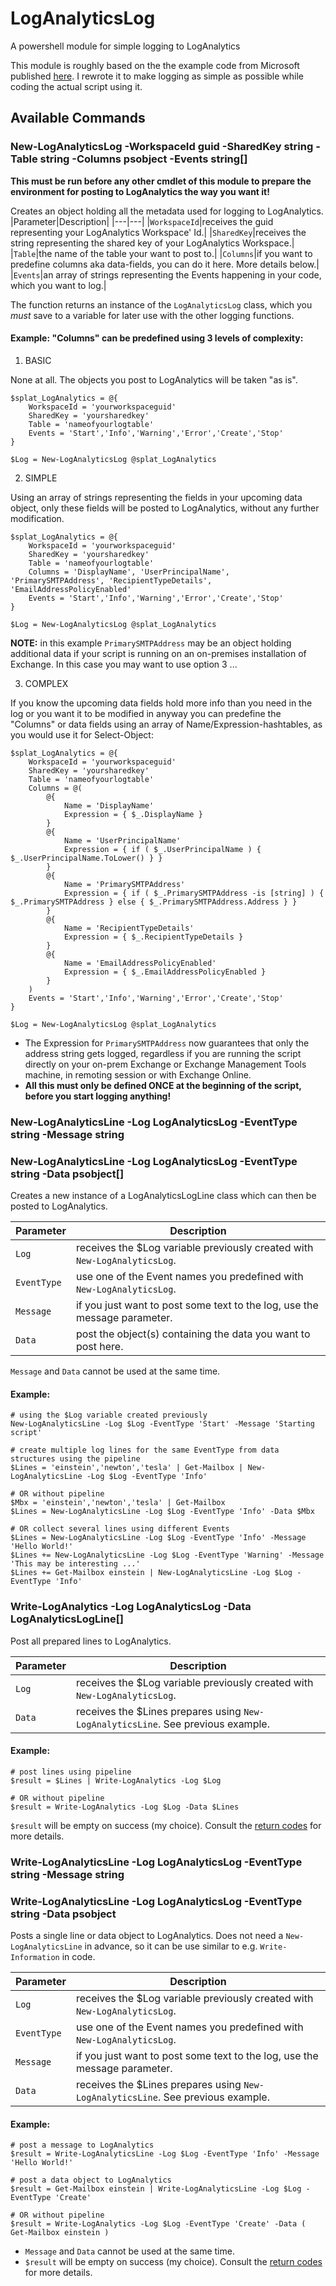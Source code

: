 # LogAnalyticsLog
A powershell module for simple logging to LogAnalytics

This module is roughly based on the the example code from Microsoft published [here](https://learn.microsoft.com/en-us/azure/azure-monitor/logs/data-collector-api?tabs=powershell#sample-requests). I rewrote it to make logging as simple as possible while coding the actual script using it.

## Available Commands

### New-LogAnalyticsLog -WorkspaceId guid -SharedKey string -Table string -Columns psobject -Events string[]

**This must be run before any other cmdlet of this module to prepare the environment for posting to LogAnalytics the way you want it!**

Creates an object holding all the metadata used for logging to LogAnalytics.
|Parameter|Description|
|---|---|
|`WorkspaceId`|receives the guid representing your LogAnalytics Workspace' Id.|
|`SharedKey`|receives the string representing the shared key of your LogAnalytics Workspace.|
|`Table`|the name of the table your want to post to.|
|`Columns`|if you want to predefine columns aka data-fields, you can do it here. More details below.|
|`Events`|an array of strings representing the Events happening in your code, which you want to log.|

The function returns an instance of the `LogAnalyticsLog` class, which you _must_ save to a variable for later use with the other logging functions.

#### Example: "Columns" can be predefined using 3 levels of complexity:

1. BASIC

None at all. The objects you post to LogAnalytics will be taken "as is".

    $splat_LogAnalytics = @{
        WorkspaceId = 'yourworkspaceguid'
        SharedKey = 'yoursharedkey'
        Table = 'nameofyourlogtable'
        Events = 'Start','Info','Warning','Error','Create','Stop'
    }

    $Log = New-LogAnalyticsLog @splat_LogAnalytics 

2. SIMPLE

Using an array of strings representing the fields in your upcoming data object, only these fields will be posted to LogAnalytics, without any further modification.
 
    $splat_LogAnalytics = @{
        WorkspaceId = 'yourworkspaceguid'
        SharedKey = 'yoursharedkey'
        Table = 'nameofyourlogtable'
        Columns = 'DisplayName', 'UserPrincipalName', 'PrimarySMTPAddress', 'RecipientTypeDetails', 'EmailAddressPolicyEnabled'
        Events = 'Start','Info','Warning','Error','Create','Stop'
    }

    $Log = New-LogAnalyticsLog @splat_LogAnalytics 

**NOTE:** in this example `PrimarySMTPAddress` may be an object holding additional data if your script is running on an on-premises installation of Exchange. In this case you may want to use option 3 ...

3. COMPLEX

If you know the upcoming data fields hold more info than you need in the log or you want it to be modified in anyway you can predefine the "Columns" or data fields using an array of Name/Expression-hashtables, as you would use it for Select-Object:

    $splat_LogAnalytics = @{
        WorkspaceId = 'yourworkspaceguid'
        SharedKey = 'yoursharedkey'
        Table = 'nameofyourlogtable'
        Columns = @(
            @{
                Name = 'DisplayName'
                Expression = { $_.DisplayName }
            }
            @{
                Name = 'UserPrincipalName'
                Expression = { if ( $_.UserPrincipalName ) { $_.UserPrincipalName.ToLower() } }
            }
            @{
                Name = 'PrimarySMTPAddress'
                Expression = { if ( $_.PrimarySMTPAddress -is [string] ) { $_.PrimarySMTPAddress } else { $_.PrimarySMTPAddress.Address } }
            }
            @{
                Name = 'RecipientTypeDetails'
                Expression = { $_.RecipientTypeDetails }
            }
            @{
                Name = 'EmailAddressPolicyEnabled'
                Expression = { $_.EmailAddressPolicyEnabled }
            }
        )
        Events = 'Start','Info','Warning','Error','Create','Stop'
    }

    $Log = New-LogAnalyticsLog @splat_LogAnalytics

* The Expression for `PrimarySMTPAddress` now guarantees that only the address string gets logged, regardless if you are running the script directly on your on-prem Exchange or Exchange Management Tools machine, in remoting session or with Exchange Online.
* **All this must only be defined ONCE at the beginning of the script, before you start logging anything!**

### New-LogAnalyticsLine -Log LogAnalyticsLog -EventType string -Message string
### New-LogAnalyticsLine -Log LogAnalyticsLog -EventType string -Data psobject[]

Creates a new instance of a LogAnalyticsLogLine class which can then be posted to LogAnalytics.

|Parameter|Description|
|---|---|
|`Log`|receives the $Log variable previously created with `New-LogAnalyticsLog`.|
|`EventType`|use one of the Event names you predefined with `New-LogAnalyticsLog`.|
|`Message`|if you just want to post some text to the log, use the message parameter.|
|`Data`|post the object(s) containing the data you want to post here.|

`Message` and `Data` cannot be used at the same time.

#### Example:

    # using the $Log variable created previously
    New-LogAnalyticsLine -Log $Log -EventType 'Start' -Message 'Starting script'

    # create multiple log lines for the same EventType from data structures using the pipeline
    $Lines = 'einstein','newton','tesla' | Get-Mailbox | New-LogAnalyticsLine -Log $Log -EventType 'Info'

    # OR without pipeline
    $Mbx = 'einstein','newton','tesla' | Get-Mailbox
    $Lines = New-LogAnalyticsLine -Log $Log -EventType 'Info' -Data $Mbx

    # OR collect several lines using different Events
    $Lines = New-LogAnalyticsLine -Log $Log -EventType 'Info' -Message 'Hello World!'
    $Lines += New-LogAnalyticsLine -Log $Log -EventType 'Warning' -Message 'This may be interesting ...'
    $Lines += Get-Mailbox einstein | New-LogAnalyticsLine -Log $Log -EventType 'Info'


### Write-LogAnalytics -Log LogAnalyticsLog -Data LogAnalyticsLogLine[]

Post all prepared lines to LogAnalytics.

|Parameter|Description|
|---|---|
|`Log`|receives the $Log variable previously created with `New-LogAnalyticsLog`.|
|`Data`|receives the $Lines prepares using `New-LogAnalyticsLine`. See previous example.|

#### Example:

    # post lines using pipeline
    $result = $Lines | Write-LogAnalytics -Log $Log

    # OR without pipeline
    $result = Write-LogAnalytics -Log $Log -Data $Lines

`$result` will be empty on success (my choice). Consult the [return codes](https://learn.microsoft.com/en-us/azure/azure-monitor/logs/data-collector-api?tabs=powershell#return-codes) for more details.


### Write-LogAnalyticsLine -Log LogAnalyticsLog -EventType string -Message string
### Write-LogAnalyticsLine -Log LogAnalyticsLog -EventType string -Data psobject

Posts a single line or data object to LogAnalytics. Does not need a `New-LogAnalyticsLine` in advance, so it can be use similar to e.g. `Write-Information` in code.

|Parameter|Description|
|---|---|
|`Log`|receives the $Log variable previously created with `New-LogAnalyticsLog`.|
|`EventType`|use one of the Event names you predefined with `New-LogAnalyticsLog`.|
|`Message`|if you just want to post some text to the log, use the message parameter.|
|`Data`|receives the $Lines prepares using `New-LogAnalyticsLine`. See previous example.|

#### Example:

    # post a message to LogAnalytics
    $result = Write-LogAnalyticsLine -Log $Log -EventType 'Info' -Message 'Hello World!'

    # post a data object to LogAnalytics
    $result = Get-Mailbox einstein | Write-LogAnalyticsLine -Log $Log -EventType 'Create'

    # OR without pipeline
    $result = Write-LogAnalytics -Log $Log -EventType 'Create' -Data ( Get-Mailbox einstein )

* `Message` and `Data` cannot be used at the same time.
* `$result` will be empty on success (my choice). Consult the [return codes](https://learn.microsoft.com/en-us/azure/azure-monitor/logs/data-collector-api?tabs=powershell#return-codes) for more details.